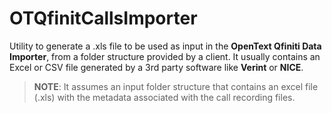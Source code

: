 # OTQfinitCallsImporter

Utility to generate a .xls file to be used as input in the **OpenText Qfiniti Data Importer**, from a folder structure provided by a client. It usually contains an Excel or CSV file generated by a 3rd party software like **Verint** or **NICE**.

> **NOTE**: It assumes an input folder structure that contains an excel file (.xls) with the metadata associated with the call recording files.  
